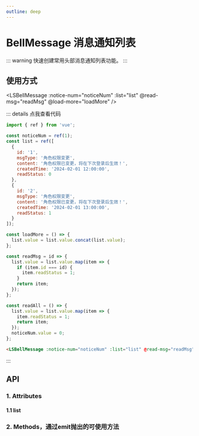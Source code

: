 ```yaml
---
outline: deep
---
```


# BellMessage 消息通知列表

::: warning 快速创建常用头部消息通知列表功能。
:::

## 使用方式

<LSBellMessage :notice-num="noticeNum" :list="list" @read-msg="readMsg" @load-more="loadMore" />

::: details 点我查看代码

```js
import { ref } from 'vue';

const noticeNum = ref(1);
const list = ref([
  {
    id: '1',
    msgType: '角色权限变更',
    content: '角色权限已变更，将在下次登录后生效！',
    createdTime: '2024-02-01 12:00:00',
    readStatus: 0
  },
  {
    id: '2',
    msgType: '角色权限变更',
    content: '角色权限已变更，将在下次登录后生效！',
    createdTime: '2024-02-01 13:00:00',
    readStatus: 1
  }
]);

const loadMore = () => {
  list.value = list.value.concat(list.value);
};

const readMsg = id => {
  list.value = list.value.map(item => {
    if (item.id === id) {
      item.readStatus = 1;
    }
    return item;
  });
};

const readAll = () => {
  list.value = list.value.map(item => {
    item.readStatus = 1;
    return item;
  });
  noticeNum.value = 0;
};
```

```html
<LSBellMessage :notice-num="noticeNum" :list="list" @read-msg="readMsg" @load-more="loadMore" />
```

:::

## API

### 1. Attributes

<ApiIntro :tableColumn="tableColumn" :tableData="tableData" />

#### 1.1 list

<ApiIntro :tableColumn="tableColumn" :tableData="tableData2" />

### 2. Methods，通过emit抛出的可使用方法

<ApiIntro :tableColumn="tableMethodColumn" :tableData="tableData3" />

<script setup>
import { tableColumn, tableMethodColumn } from '../constant';
import { ref } from 'vue';

const noticeNum = ref(1);
const list = ref([
  {
    id: '1',
    msgType: '角色权限变更',
    content: '角色权限已变更，将在下次登录后生效！',
    createdTime: '2024-02-01 12:00:00',
    readStatus: 0
  },
  {
    id: '2',
    msgType: '角色权限变更',
    content: '角色权限已变更，将在下次登录后生效！',
    createdTime: '2024-02-01 13:00:00',
    readStatus: 1
  }
]);

const loadMore = () => {
  list.value = list.value.concat(list.value);
};

const readMsg = (id) => {
  list.value = list.value.map((item) => {
    if (item.id === id) {
      item.readStatus = 1;
    }
    return item;
  });
};

const readAll = () => {
  list.value = list.value.map((item) => {
    item.readStatus = 1;
    return item;
  });
  noticeNum.value = 0;
};

const tableData = ref([
  {
    name: 'noticeNum',
    desc: '消息通知未读数量',
    type: 'number',
    value: '0'
  },
  {
    name: 'badgeMax',
    desc: '徽章展示数值最大值',
    type: 'number',
    value: '99'
  },
  {
    name: 'iconConfig',
    desc: '图标配置，具体配置参考LSIcon',
    type: 'json',
    value: '{}'
  },
  {
    name: 'loading',
    desc: '是否展示列表数据加载loading样式',
    type: 'boolean',
    value: 'true'
  },
  {
    name: 'noMore',
    desc: '是否已经没有更多数据',
    type: 'boolean',
    value: 'false'
  },
  {
    name: 'list',
    desc: '列表数据',
    type: 'array',
    value: '[]'
  }
])

const tableData2 = ref([
  {
    name: 'id',
    desc: '消息id',
    type: 'string',
    value: '-'
  },
  {
    name: 'msgType',
    desc: '消息类型文案',
    type: 'string',
    value: '-'
  },
  {
    name: 'content',
    desc: '消息内容',
    type: 'string',
    value: '-'
  },
  {
    name: 'createdTime',
    desc: '消息创建时间',
    type: 'string',
    value: '-'
  },
  {
    name: 'readStatus',
    desc: '消息状态: 0 未读 1 已读',
    type: 'number',
    value: '0'
  }
])

const tableData3 = ref([
  {
    name: 'readAll',
    desc: '点击全部已读回调方法',
    type: 'function',
    value: ''
  },
  {
    name: 'readMsg',
    desc: '点击单条消息回调方法，返回消息id',
    type: 'function',
    value: 'id'
  },
  {
    name: 'loadMore',
    desc: '点击加载更多回调方法',
    type: 'function',
    value: ''
  }
])
</script>

<style lang="scss" scoped>

</style>
